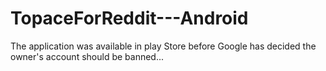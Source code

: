 # TopaceForReddit---Android

The application was available in play Store before Google has decided the owner's account should be banned...
